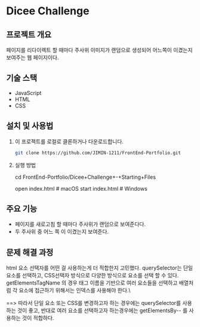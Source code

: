 # Dicee Challenge
## 프로젝트 개요
페이지를 리다이렉트 할 때마다 주사위 이미지가 랜덤으로 생성되어 어느쪽이 이겼는지 보여주는 웹 페이지이다. 

## 기술 스택
- JavaScript
- HTML
- CSS

## 설치 및 사용법
1.  이 프로젝트를 로컬로 클론하거나 다운로드합니다.

    ```bash
    git clone https://github.com/JIMIN-1211/FrontEnd-Portfolio.git
    
2. 실행 방법

    cd FrontEnd-Portfolio/Dicee+Challenge+-+Starting+Files

    open index.html  # macOS
    start index.html # Windows

## 주요 기능
- 페이지를 새로고침 할 때마다 주사위가 랜덤으로 보여준다다. 
- 두 주사위 중 어느 쪽 이 이겼는지 보여준다. 

## 문제 해결 과정
html 요소 선택자를 어떤 걸 사용하는게 더 적합한지 고민했다. 
querySelector는 단일 요소를 선택하고, CSS선택자 방식으로 다양한 방식으로 요소를 선택 할 수 있다. 
getElementsTagName 의 경우 태그 이름을 기반으로 여러 요소들을 선택하고 배열처럼 각 요소에 접근하기 위해서는 인덱스를 사용해야 한다.\

==> 따라서 단일 요소 또는 CSS를 변경하고자 하는 경우에는 querySelector를 사용하는 것이 좋고, 
    반대로 여러 요소를 선택하고자 하는경우에는 getElementsBy-- 를 사용하는 것이 적합하다. 

